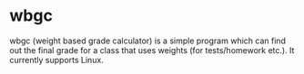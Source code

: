 # wbgc
wbgc (weight based grade calculator) is a simple program which can find out the final grade for a class that uses weights (for tests/homework etc.). It currently supports Linux.
